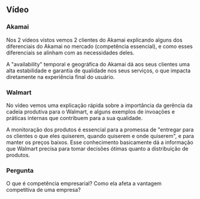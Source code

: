 ## Vídeo
### Akamai
Nos 2 vídeos vistos vemos 2 clientes do Akamai explicando alguns dos diferenciais do Akamai no mercado (competência essencial), e como esses diferenciais se alinham com as necessidades deles.

A "availability" temporal e geográfica do Akamai dá aos seus clientes uma alta estabilidade e garantia de qualidade nos seus serviços, o que impacta diretamente na experiência final do usuário.

### Walmart
No vídeo vemos uma explicação rápida sobre a importância da gerência da cadeia produtiva para o Walmart, e alguns exemplos de invoações e práticas internas que contribuem para a sua qualidade.

A monitoração dos produtos é essencial para a promessa de "entregar para os clientes o que eles quiserem, quando quiserem e onde quiserem", e para manter os preços baixos. Esse conhecimento basicamente dá a informação que Walmart precisa para tomar decisões ótimas quanto a distribuição de produtos.

### Pergunta
O que é competência empresarial? Como ela afeta a vantagem competitiva de uma empresa?